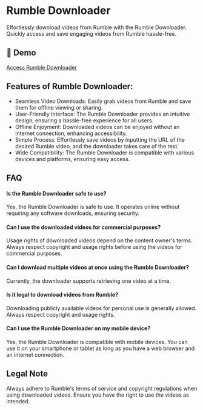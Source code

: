 # Rumble Downloader

Effortlessly download videos from Rumble with the Rumble Downloader. Quickly access and save engaging videos from Rumble hassle-free.

## 🔗 Demo

[Access Rumble Downloader](https://imgpanda.com/rumble-video-downloader/)

## Features of Rumble Downloader:

- Seamless Video Downloads: Easily grab videos from Rumble and save them for offline viewing or sharing.
- User-Friendly Interface: The Rumble Downloader provides an intuitive design, ensuring a hassle-free experience for all users.
- Offline Enjoyment: Downloaded videos can be enjoyed without an internet connection, enhancing accessibility.
- Simple Process: Effortlessly save videos by inputting the URL of the desired Rumble video, and the downloader takes care of the rest.
- Wide Compatibility: The Rumble Downloader is compatible with various devices and platforms, ensuring easy access.

## FAQ

#### Is the Rumble Downloader safe to use?

Yes, the Rumble Downloader is safe to use. It operates online without requiring any software downloads, ensuring security.

#### Can I use the downloaded videos for commercial purposes?

Usage rights of downloaded videos depend on the content owner's terms. Always respect copyright and usage rights before using the videos for commercial purposes.

#### Can I download multiple videos at once using the Rumble Downloader?

Currently, the downloader supports retrieving one video at a time.

#### Is it legal to download videos from Rumble?

Downloading publicly available videos for personal use is generally allowed. Always respect copyright and usage rights.

#### Can I use the Rumble Downloader on my mobile device?

Yes, the Rumble Downloader is compatible with mobile devices. You can use it on your smartphone or tablet as long as you have a web browser and an internet connection.

## Legal Note

Always adhere to Rumble's terms of service and copyright regulations when using downloaded videos. Ensure you have the right to use the videos as intended.
